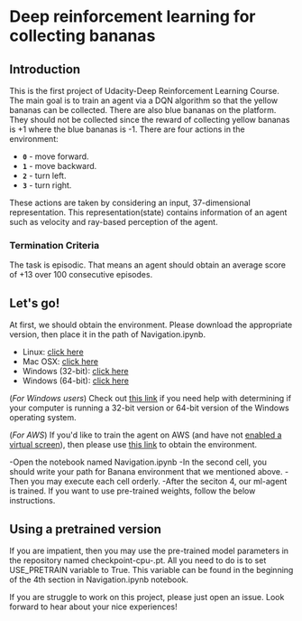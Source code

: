 # Deep reinforcement learning for collecting bananas

## Introduction 
This is the first project of Udacity-Deep Reinforcement Learning Course. The main goal is to train an agent via a DQN algorithm so that the yellow bananas can be collected. There are also blue bananas on the platform. They should not be collected since the reward of collecting yellow bananas is +1 where the blue bananas is -1. There are four actions in the environment: 
- **`0`** - move forward.
- **`1`** - move backward.
- **`2`** - turn left.
- **`3`** - turn right.

These actions are taken by considering an input, 37-dimensional representation. This representation(state) contains information of an agent such as velocity and ray-based perception of the agent.

### Termination Criteria

The task is episodic. That means an agent should obtain an average score of +13 over 100 consecutive episodes.

## Let's go!

At first, we should obtain the environment. Please download the appropriate version, then place it in the path of Navigation.ipynb.
  - Linux: [click here](https://s3-us-west-1.amazonaws.com/udacity-drlnd/P1/Banana/Banana_Linux.zip)
  - Mac OSX: [click here](https://s3-us-west-1.amazonaws.com/udacity-drlnd/P1/Banana/Banana.app.zip)
  - Windows (32-bit): [click here](https://s3-us-west-1.amazonaws.com/udacity-drlnd/P1/Banana/Banana_Windows_x86.zip)
  - Windows (64-bit): [click here](https://s3-us-west-1.amazonaws.com/udacity-drlnd/P1/Banana/Banana_Windows_x86_64.zip)
    
  (_For Windows users_) Check out [this link](https://support.microsoft.com/en-us/help/827218/how-to-determine-whether-a-computer-is-running-a-32-bit-version-or-64) if you need help with determining if your computer is running a 32-bit version or 64-bit version of the Windows operating system.

  (_For AWS_) If you'd like to train the agent on AWS (and have not [enabled a virtual screen](https://github.com/Unity-Technologies/ml-agents/blob/master/docs/Training-on-Amazon-Web-Service.md)), then please use [this link](https://s3-us-west-1.amazonaws.com/udacity-drlnd/P1/Banana/Banana_Linux_NoVis.zip) to obtain the environment.
  
  -Open the notebook named Navigation.ipynb
  -In the second cell, you should write your path for Banana environment that we mentioned above. 
  -Then you may execute each cell orderly.
  -After the seciton 4, our ml-agent is trained. If you want to use pre-trained weights, follow the below instructions.

## Using a pretrained version
If you are impatient, then you may use the pre-trained model parameters in the repository named checkpoint-cpu-<Learning-Rate>.pt. All you need to do is to set USE_PRETRAIN variable to True. This variable can be found in the beginning of the 4th section in Navigation.ipynb notebook.
  
  
If you are struggle to work on this project, please just open an issue. Look forward to hear about your nice experiences!
